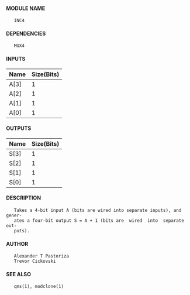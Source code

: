 #### MODULE NAME
       INC4

#### DEPENDENCIES
       MUX4

#### INPUTS
Name | Size(Bits) 
-----|------------
A[3] |     1      
A[2] |     1      
A[1] |     1      
A[0] |     1      

#### OUTPUTS
Name | Size(Bits)
-----|------------
S[3] |     1      
S[2] |     1      
S[1] |     1      
S[0] |     1      

#### DESCRIPTION
       Takes a 4-bit input A (bits are wired into separate inputs), and gener-
       ates a four-bit output S = A + 1 (bits are  wired  into  separate  out-
       puts).

#### AUTHOR
       Alexander T Pastoriza
       Trevor Cickovski

#### SEE ALSO
       qms(1), modclone(1)
